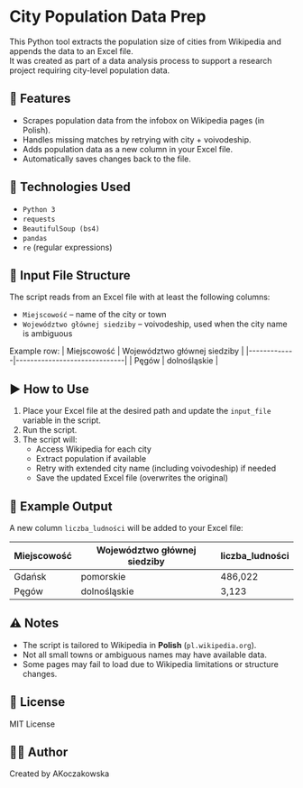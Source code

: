 # City Population Data Prep

This Python tool extracts the population size of cities from Wikipedia and appends the data to an Excel file.  
It was created as part of a data analysis process to support a research project requiring city-level population data.

## 📌 Features

- Scrapes population data from the infobox on Wikipedia pages (in Polish).
- Handles missing matches by retrying with city + voivodeship.
- Adds population data as a new column in your Excel file.
- Automatically saves changes back to the file.

## 🔧 Technologies Used

- `Python 3`
- `requests`
- `BeautifulSoup (bs4)`
- `pandas`
- `re` (regular expressions)

## 📂 Input File Structure

The script reads from an Excel file with at least the following columns:

- `Miejscowość` – name of the city or town
- `Województwo głównej siedziby` – voivodeship, used when the city name is ambiguous

Example row:
| Miejscowość | Województwo głównej siedziby |
|-------------|------------------------------|
| Pęgów       | dolnośląskie                 |

## ▶️ How to Use

1. Place your Excel file at the desired path and update the `input_file` variable in the script.
2. Run the script.
3. The script will:
   - Access Wikipedia for each city
   - Extract population if available
   - Retry with extended city name (including voivodeship) if needed
   - Save the updated Excel file (overwrites the original)

## 📁 Example Output

A new column `liczba_ludności` will be added to your Excel file:

| Miejscowość | Województwo głównej siedziby | liczba_ludności |
|-------------|------------------------------|------------------|
| Gdańsk      | pomorskie                    | 486,022          |
| Pęgów       | dolnośląskie                 | 3,123            |

## ⚠️ Notes

- The script is tailored to Wikipedia in **Polish** (`pl.wikipedia.org`).
- Not all small towns or ambiguous names may have available data.
- Some pages may fail to load due to Wikipedia limitations or structure changes.

## 📄 License

MIT License

## 👩‍💻 Author

Created by AKoczakowska
